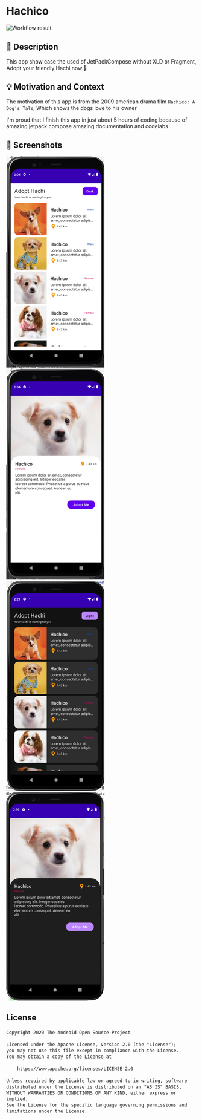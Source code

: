 # Hachico

<!--- Replace <OWNER> with your Github Username and <REPOSITORY> with the name of your repository. -->
<!--- You can find both of these in the url bar when you open your repository in github. -->
![Workflow result](https://github.com/johnpaulcas/android-dev-challenge-week-1/workflows/Check/badge.svg)


## :scroll: Description
<!--- Describe your app in one or two sentences -->
This app show case the used of JetPackCompose without XLD or Fragment, Adopt your friendly Hachi now 🐶


## :bulb: Motivation and Context
<!--- Optionally point readers to interesting parts of your submission. -->
The motivation of this app is from the 2009 american drama film `Hachico: A Dog's Tale`, Which shows the dogs love to his owner
<!--- What are you especially proud of? -->
I'm proud that I finish this app in just about 5 hours of coding because of amazing jetpack compose amazing documentation and codelabs

## :camera_flash: Screenshots
<!-- You can add more screenshots here if you like -->
<img src="/results/screenshot_1.png" width="260">&emsp;<img src="/results/screenshot_2.png" width="260">
&emsp;<img src="/results/screenshot_3.png" width="260">&emsp;<img src="/results/screenshot_4.png" width="260">

## License
```
Copyright 2020 The Android Open Source Project

Licensed under the Apache License, Version 2.0 (the "License");
you may not use this file except in compliance with the License.
You may obtain a copy of the License at

    https://www.apache.org/licenses/LICENSE-2.0

Unless required by applicable law or agreed to in writing, software
distributed under the License is distributed on an "AS IS" BASIS,
WITHOUT WARRANTIES OR CONDITIONS OF ANY KIND, either express or implied.
See the License for the specific language governing permissions and
limitations under the License.
```

